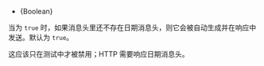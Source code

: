 <!-- YAML
added: v0.7.5
-->

* {Boolean}

当为 `true` 时，如果消息头里还不存在日期消息头，则它会被自动生成并在响应中发送。默认为 `true`。

这应该只在测试中才被禁用；HTTP 需要响应日期消息头。

